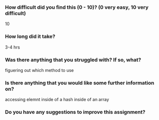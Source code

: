 ### How difficult did you find this (0 - 10)? (0 very easy, 10 very difficult)
10

### How long did it take?
3-4 hrs
### Was there anything that you struggled with?  If so, what?

figuering out which method to use
### Is there anything that you would like some further information on?
accessing elemnt inside of a hash inside of an array

### Do you have any suggestions to improve this assignment?

